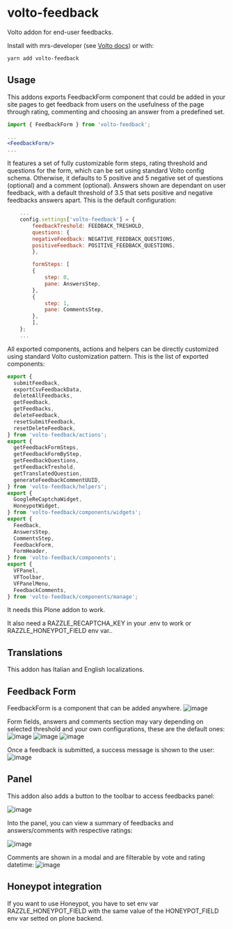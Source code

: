 # volto-feedback

Volto addon for end-user feedbacks.

Install with mrs-developer (see [Volto docs](https://docs.voltocms.com/customizing/add-ons/)) or with:

```bash
yarn add volto-feedback
```

## Usage

This addons exports FeedbackForm component that could be added in your site pages to get feedback from users on the usefulness of the page through rating, commenting and choosing an answer from a predefined set.

```jsx
import { FeedbackForm } from 'volto-feedback';

...
<FeedbackForm/>
...
```

It features a set of fully customizable form steps, rating threshold and questions for the form, which can be set using standard Volto config schema. Otherwise, it defaults to 5 positive and 5 negative set of questions (optional) and a comment (optional).
Answers shown are dependant on user feedback, with a default threshold of 3.5 that sets positive and negative feedbacks answers apart.
This is the default configuration:

```jsx
    ...
    config.settings['volto-feedback'] = {
        feedbackTreshold: FEEDBACK_TRESHOLD,
        questions: {
        negativeFeedback: NEGATIVE_FEEDBACK_QUESTIONS,
        positiveFeedback: POSITIVE_FEEDBACK_QUESTIONS,
        },

        formSteps: [
        {
            step: 0,
            pane: AnswersStep,
        },
        {
            step: 1,
            pane: CommentsStep,
        },
        ],
    };
    ...
```

All exported components, actions and helpers can be directly customized using standard Volto customization pattern. This is the list of exported components:

```jsx
export {
  submitFeedback,
  exportCsvFeedbackData,
  deleteAllFeedbacks,
  getFeedback,
  getFeedbacks,
  deleteFeedback,
  resetSubmitFeedback,
  resetDeleteFeedback,
} from 'volto-feedback/actions';
export {
  getFeedbackFormSteps,
  getFeedbackFormByStep,
  getFeedbackQuestions,
  getFeedbackTreshold,
  getTranslatedQuestion,
  generateFeedbackCommentUUID,
} from 'volto-feedback/helpers';
export {
  GoogleReCaptchaWidget,
  HoneypotWidget,
} from 'volto-feedback/components/widgets';
export {
  Feedback,
  AnswersStep,
  CommentsStep,
  FeedbackForm,
  FormHeader,
} from 'volto-feedback/components';
export {
  VFPanel,
  VFToolbar,
  VFPanelMenu,
  FeedbackComments,
} from 'volto-feedback/components/manage';
```

It needs this Plone addon to work.

It also need a RAZZLE_RECAPTCHA_KEY in your .env to work or RAZZLE_HONEYPOT_FIELD env var..

## Translations

This addon has Italian and English localizations.

## Feedback Form

FeedbackForm is a component that can be added anywhere.
![image](https://user-images.githubusercontent.com/41484878/216962241-fa88d610-9fc7-4831-ac69-fd6e34655c71.png)

Form fields, answers and comments section may vary depending on selected threshold and your own configurations, these are the default ones:
![image](https://user-images.githubusercontent.com/41484878/216961741-404f357d-70fb-474b-989c-96bd51cfada1.png)
![image](https://user-images.githubusercontent.com/41484878/216961998-a4c1e7fa-1bd1-4349-a15a-1083c11c60de.png)
![image](https://user-images.githubusercontent.com/41484878/216962045-8086eb14-de68-4cbf-a6c4-6d2e4d993332.png)

Once a feedback is submitted, a success message is shown to the user:
![image](https://user-images.githubusercontent.com/41484878/216962200-b450216e-9a02-4d51-be3d-75b8a912df01.png)


## Panel

This addon also adds a button to the toolbar to access feedbacks panel:

![image](https://user-images.githubusercontent.com/41484878/216961401-527799d9-d336-488e-864e-cb919c4f4d8c.png)


Into the panel, you can view a summary of feedbacks and answers/comments with respective ratings:

![image](https://user-images.githubusercontent.com/41484878/216961272-72ecd260-9aa2-485e-9483-2a210b83901a.png)

Comments are shown in a modal and are filterable by vote and rating datetime:
![image](https://user-images.githubusercontent.com/41484878/216961506-b9d1e225-f36d-4c7f-a26c-c61794764fbc.png)

## Honeypot integration

If you want to use Honeypot, you have to set env var RAZZLE_HONEYPOT_FIELD with the same value of the HONEYPOT_FIELD env var setted on plone backend.
